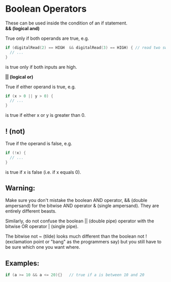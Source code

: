 # Boolean Operators

These can be used inside the condition of an if statement.  
**&& (logical and)**

True only if both operands are true, e.g.
```C++
if (digitalRead(2) == HIGH  && digitalRead(3) == HIGH) { // read two switches 
  // ...
} 
```
is true only if both inputs are high.  

**|| (logical or)**

True if either operand is true, e.g.
```C++
if (x > 0 || y > 0) {
  // ...
} 
```
is true if either x or y is greater than 0.

## ! (not)

True if the operand is false, e.g.
```C++
if (!x) { 
  // ...
} 
```
is true if x is false (i.e. if x equals 0).

## Warning:

Make sure you don't mistake the boolean AND operator, && (double ampersand) for the bitwise AND operator & (single ampersand). They are entirely different beasts.

Similarly, do not confuse the boolean || (double pipe) operator with the bitwise OR operator | (single pipe).

The bitwise not ~ (tilde) looks much different than the boolean not ! (exclamation point or "bang" as the programmers say) but you still have to be sure which one you want where.

## Examples:
```C++
if (a >= 10 && a <= 20){}   // true if a is between 10 and 20
```
